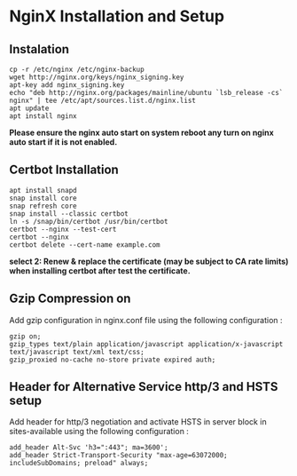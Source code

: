 # NginX Installation and Setup

## Instalation

```
cp -r /etc/nginx /etc/nginx-backup
wget http://nginx.org/keys/nginx_signing.key
apt-key add nginx_signing.key
echo "deb http://nginx.org/packages/mainline/ubuntu `lsb_release -cs` nginx" | tee /etc/apt/sources.list.d/nginx.list
apt update
apt install nginx
```

**Please ensure the nginx auto start on system reboot any turn on nginx auto start if it is not enabled.**

## Certbot Installation

```
apt install snapd
snap install core
snap refresh core
snap install --classic certbot
ln -s /snap/bin/certbot /usr/bin/certbot
certbot --nginx --test-cert
certbot --nginx
certbot delete --cert-name example.com
```

**select 2: Renew & replace the certificate (may be subject to CA rate limits) when installing certbot after test the certificate.**

## Gzip Compression on

Add gzip configuration in nginx.conf file using the following configuration :

```
gzip on;
gzip_types text/plain application/javascript application/x-javascript text/javascript text/xml text/css;
gzip_proxied no-cache no-store private expired auth;
```

## Header for Alternative Service http/3 and HSTS setup

Add header for http/3 negotiation and activate HSTS in server block in sites-available using the following configuration :

```
add_header Alt-Svc 'h3=":443"; ma=3600';
add_header Strict-Transport-Security "max-age=63072000; includeSubDomains; preload" always;
```
